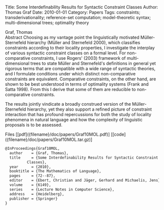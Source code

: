 Title: Some Interdefinability Results for Syntactic Constraint Classes
Author: Thomas Graf
Date: 2010-01-01
Category: Papers
Tags: constraints; transderivationality; reference-set computation; model-theoretic syntax; multi-dimensional trees; optimality theory

<div markdown class="authors">
Graf, Thomas
</div>

<div markdown class="abstract">
<span id="abstract-title">Abstract</span>
Choosing as my vantage point the linguistically motivated Müller-Sternefeld hierarchy (Müller and Sternefeld 2000), which classifies constraints according to their locality properties, I investigate the interplay of various syntactic constraint classes on a formal level.
For non-comparative constraints, I use Rogers' (2003) framework of multi-dimensional trees to state Müller and Sternefeld's definitions in general yet rigorous terms that are compatible with a wide range of syntactic theories, and I formulate conditions under which distinct non-comparative constraints are equivalent.
Comparative constraints, on the other hand, are shown to be best understood in terms of optimality systems (Frank and Satta 1998).
From this I derive that some of them are reducible to non-comparative constraints.
 	 
The results jointly vindicate a broadly construed version of the Müller-Sternefeld hierarchy, yet they also support a refined picture of constraint interaction that has profound repercussions for both the study of locality phenomena in natural language and how the complexity of linguistic proposals is to be assessed.
</div>

<div markdown class="files">
<span id="files-title">Files</span>
[[pdf]({filename}/doc/papers/Graf10MOL.pdf)]
[[code]({filename}/doc/papers/Graf10MOL.tar.gz)]
</div>

~~~latex
@InProceedings{Graf10MOL,
  author	= {Graf, Thomas},
  title		= {Some Interdefinability Results for Syntactic Constraint
		  Classes},
  year		= {2010},
  booktitle	= {The Mathematics of Language},
  pages		= {72--87},
  editor	= {Ebert, Christian and Jäger, Gerhard and Michaelis, Jens},
  volume	= {6149},
  series	= {Lecture Notes in Computer Science},
  address	= {Heidelberg},
  publisher	= {Springer}
}
~~~
